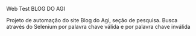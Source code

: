 Web Test BLOG DO AGI

Projeto de automação do site Blog do Agi, seção de pesquisa.
Busca através do Selenium por palavra chave válida e por palavra chave inválida 
